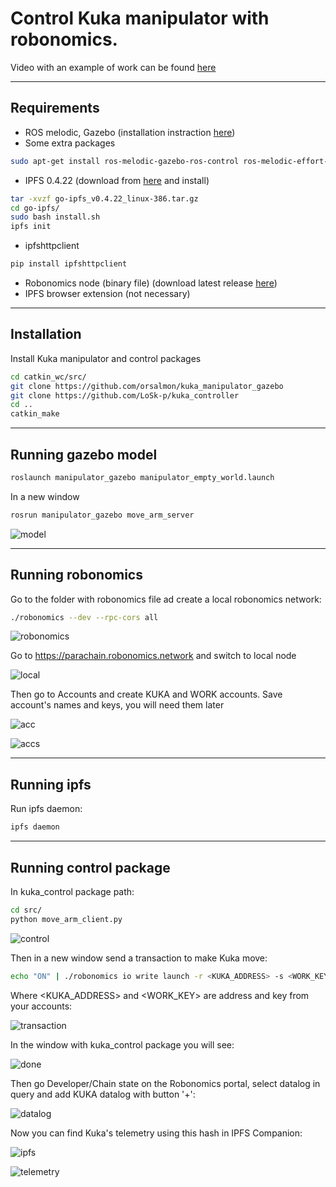 # Control Kuka manipulator with robonomics.
Video with an example of work can be found [here](https://youtu.be/Fhf9LIt6zXQ)
***
## Requirements
* ROS melodic, Gazebo (installation instraction [here](http://wiki.ros.org/melodic/Installation/Ubuntu))
* Some extra packages
```bash
sudo apt-get install ros-melodic-gazebo-ros-control ros-melodic-effort-controllers ros-melodic-joint-state-controller
```
* IPFS 0.4.22 (download from [here](https://www.npackd.org/p/ipfs/0.4.22) and install)
```bash
tar -xvzf go-ipfs_v0.4.22_linux-386.tar.gz
cd go-ipfs/
sudo bash install.sh
ipfs init
```
* ipfshttpclient
```bash
pip install ipfshttpclient
```
* Robonomics node (binary file) (download latest release [here](https://github.com/airalab/robonomics/releases))
* IPFS browser extension (not necessary)
***
## Installation
Install Kuka manipulator and control packages
```bash
cd catkin_wc/src/
git clone https://github.com/orsalmon/kuka_manipulator_gazebo
git clone https://github.com/LoSk-p/kuka_controller
cd ..
catkin_make
```
***
## Running gazebo model
```bash
roslaunch manipulator_gazebo manipulator_empty_world.launch
```
In a new window
```bash
rosrun manipulator_gazebo move_arm_server
```
![model](https://github.com/LoSk-p/media/blob/master/1.png)
***
## Running robonomics
Go to the folder with robonomics file ad create a local robonomics network:
```bash
./robonomics --dev --rpc-cors all
```

![robonomics](https://github.com/LoSk-p/media/blob/master/2.png)

Go to https://parachain.robonomics.network and switch to local node

![local](https://github.com/LoSk-p/media/blob/master/3.png)

Then go to Accounts and create KUKA and WORK accounts. Save account's names and keys, you will need them later

![acc](https://github.com/LoSk-p/media/blob/master/4.png)

![accs](https://github.com/LoSk-p/media/blob/master/Screenshot%20from%202020-09-18%2001-07-56.png)
***
## Running ipfs
Run ipfs daemon:
```bash
ipfs daemon
```
***
## Running control package
In kuka_control package path:
```bash
cd src/
python move_arm_client.py
```
![control](https://github.com/LoSk-p/media/blob/master/6.png)

Then in a new window send a transaction to make Kuka move:
```bash
echo "ON" | ./robonomics io write launch -r <KUKA_ADDRESS> -s <WORK_KEY>
```
Where <KUKA_ADDRESS> and <WORK_KEY> are address and key from your accounts:

![transaction](https://github.com/LoSk-p/media/blob/master/7.png)

In the window with kuka_control package you will see:

![done](https://github.com/LoSk-p/media/blob/master/8.png)

Then go Developer/Chain state on the Robonomics portal, select datalog in query and add KUKA datalog with button '+':

![datalog](https://github.com/LoSk-p/media/blob/master/9.png)

Now you can find Kuka's telemetry using this hash in IPFS Companion:

![ipfs](https://github.com/LoSk-p/media/blob/master/10.png)

![telemetry](https://github.com/LoSk-p/media/blob/master/11.png)






